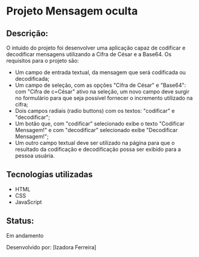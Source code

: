 # Projeto Mensagem oculta

## Descrição:

O intuido do projeto foi desenvolver uma aplicação capaz de codificar e decodificar mensagens utilizando a Cifra de César e a Base64.
Os requisitos para o projeto são:
- Um campo de entrada textual, da mensagem que será codificada ou decodificada;
- Um campo de seleção, com as opções "Cifra de César" e "Base64": com "Cifra de c=César" ativo na seleção, um novo campo deve surgir no formulário para que seja possível
fornecer o incremento utilizado na cifra;
- Dois campos radiais (radio buttons) com os textos: "codificar" e "decodificar";
- Um botão que, com "codificar" selecionado exibe o texto "Codificar Mensagem!" e com "decodificar" selecionado exibe "Decodificar Mensagem!";
- Um outro campo textual deve ser utilizado na página para que o resultado da codificação e decodificação possa ser exibido para a pessoa usuária.

## Tecnologias utilizadas
- HTML
- CSS
- JavaScript

## Status: 
Em andamento

Desenvolvido por: [Izadora Ferreira]
